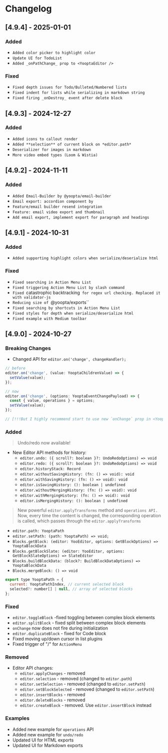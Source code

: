 # Changelog

## [4.9.4] - 2025-01-01

### Added

- `Added color picker to highlight color`
- `Update UI for TodoList`
- `Added _onPathChange_ prop to <YooptaEditor />`

### Fixed

- `Fixed depth issues for Todo/Bulleted/Numbered lists`
- `Fixed indent for lists while serializing in markdown string`
- `Fixed firing _onDestroy_ event after delete block`

## [4.9.3] - 2024-12-27

### Added

- `Added icons to callout render`
- `Added **selection** of current block on *editor.path*`
- `Deserializer for images in markdown`
- `More video embed types (Loom & Wistia)`

## [4.9.2] - 2024-11-11

### Added

- `Added Email-Builder by @yoopta/email-builder`
- `Email export: accordion component by`
- `Feature/email builder resend integration`
- `Feature: email video export and thumbnail`
- `Add email export, implement export for paragraph and headings`

## [4.9.1] - 2024-10-31

### Added

- `Added supporting highlight colors when serialize/deserialize html`

### Fixed

- `Fixed searching in Action Menu List`
- `Fixed triggering Action Menu List by slash command`
- `Fixed `catastrophic backtracking` for regex url checking. Replaced it with validator-js`
- `Reducing size of `@yoopta/exports``
- `Fixed searching by shortcuts in Action Menu List`
- `Fixed styles for depth when serialize/deserialize html`
- `Fixed example with Medium toolbar`

## [4.9.0] - 2024-10-27

### Breaking Changes

- Changed API for `editor.on('change', changeHandler);`

```javascript
// before
editor.on('change', (value: YooptaChildrenValue) => {
  setValue(value);
});

// now
editor.on('change', (options: YooptaEventChangePayload) => {
  const { value, operations } = options;
  setValue(value);
});

// [!!!But I highly recommend start to use new `onChange` prop in <YooptaEditor value={value} onChange={newValue => setValue(newValue)} />;
```

### Added

> Undo/redo now available!

- New Editor API methods for history:
  - `editor.undo: ({ scroll?: boolean }?: UndoRedoOptions) => void`
  - `editor.redo: ({ scroll?: boolean }?: UndoRedoOptions) => void`
  - `editor.historyStack: Record`
  - `editor.withoutSavingHistory: (fn: () => void): void`
  - `editor.withSavingHistory: (fn: () => void): void`
  - `editor.isSavingHistory: (): boolean | undefined`
  - `editor.withoutMergingHistory: (fn: () => void): void`
  - `editor.withMergingHistory: (fn: () => void): void`
  - `editor.isMergingHistory: (): boolean | undefined`

> New powerful `editor.applyTransforms` method and `operations API.
`Now, every time the content is changed, the corresponding operation is called, which passes through the `editor.applyTransforms`

- `editor.path: YooptaPath`
- `editor.setPath: (path: YooptaPath) => void;`
- `Blocks.getBlock: (editor: YooEditor, options: GetBlockOptions) => YooptaBlockData`
- `Blocks.getBlockSlate: (editor: YooEditor, options: GetBlockSlateOptions) => SlateEditor`
- `Blocks.buildBlockData: (block?: BuildBlockDataOptions) => YooptaBlockData`
- `Blocks.mergeBlock: () => void`

```javascript
export type YooptaPath = {
  current: YooptaPathIndex, // current selected block
  selected?: number[] | null, // array of selected blocks
};
```

### Fixed

- `editor.toggleBlock` -fixed toggling between complex block elements
- `editor.splitBlock` - fixed split between complex block elements
- `onChange` now does not fire during initialization
- `editor.duplicateBlock` - fixed for Code block
- Fixed moving up/down cursor in list plugins
- Fixed trigger of "/" for `ActionMenu`

### Removed

- Editor API changes:
  - `editor.applyChanges` - removed
  - `editor.selection` - removed (changed to `editor.path`)
  - `editor.setSelection` - removed (changed to `editor.setPath`)
  - `editor.setBlockSelected` - removed (changed to `editor.setPath`)
  - `editor.insertBlocks` - removed
  - `editor.deleteBlocks` - removed
  - `editor.createBlock` - removed. Use `editor.insertBlock` instead

### Examples

- Added new example for `operations` API
- Added new example for `undo/redo`
- Updated UI for HTML exports
- Updated UI for Markdown exports
